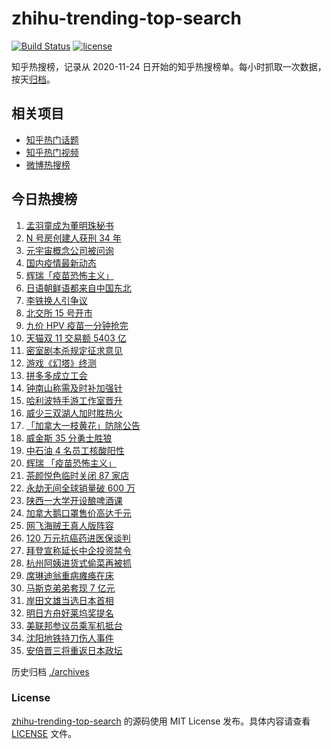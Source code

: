 # zhihu-trending-top-search

[![Build Status](https://github.com/justjavac/zhihu-trending-top-search/workflows/ci/badge.svg?branch=main)](https://github.com/justjavac/zhihu-trending-top-search/actions)
[![license](https://img.shields.io/github/license/justjavac/zhihu-trending-top-search)](https://github.com/justjavac/zhihu-trending-top-search/blob/main/LICENSE)

知乎热搜榜，记录从 2020-11-24 日开始的知乎热搜榜单。每小时抓取一次数据，按天[归档](./archives)。

## 相关项目

- [知乎热门话题](https://github.com/justjavac/zhihu-trending-hot-questions)
- [知乎热门视频](https://github.com/justjavac/zhihu-trending-hot-video)
- [微博热搜榜](https://github.com/justjavac/weibo-trending-hot-search)

## 今日热搜榜

<!-- BEGIN -->
<!-- 最后更新时间 Fri Nov 12 2021 19:05:28 GMT+0800 (China Standard Time) -->

1. [孟羽童成为董明珠秘书](https://www.zhihu.com/search?q=孟羽童)
1. [N 号房创建人获刑 34 年](https://www.zhihu.com/search?q=n号房)
1. [元宇宙概念公司被问询](https://www.zhihu.com/search?q=元宇宙)
1. [国内疫情最新动态](https://www.zhihu.com/search?q=疫情)
1. [辉瑞「疫苗恐怖主义」](https://www.zhihu.com/search?q=辉瑞)
1. [日语朝鲜语都来自中国东北](https://www.zhihu.com/search?q=中国东北)
1. [李铁换人引争议](https://www.zhihu.com/search?q=李铁)
1. [北交所 15 号开市](https://www.zhihu.com/search?q=北交所)
1. [九价 HPV 疫苗一分钟抢完](https://www.zhihu.com/search?q=九价)
1. [天猫双 11 交易额 5403 亿](https://www.zhihu.com/search?q=双十一交易额)
1. [密室剧本杀规定征求意见](https://www.zhihu.com/search?q=剧本杀)
1. [游戏《幻塔》终测](https://www.zhihu.com/search?q=幻塔)
1. [拼多多成立工会](https://www.zhihu.com/search?q=拼多多)
1. [钟南山称需及时补加强针](https://www.zhihu.com/search?q=新冠疫苗加强针)
1. [哈利波特手游工作室晋升](https://www.zhihu.com/search?q=哈利波特魔法觉醒)
1. [威少三双湖人加时胜热火](https://www.zhihu.com/search?q=湖人)
1. [「加拿大一枝黄花」防除公告](https://www.zhihu.com/search?q=加拿大一枝黄花)
1. [威金斯 35 分勇士胜狼](https://www.zhihu.com/search?q=勇士)
1. [中石油 4 名员工核酸阳性](https://www.zhihu.com/search?q=北京疫情)
1. [辉瑞 「疫苗恐怖主义」](https://www.zhihu.com/search?q=辉瑞)
1. [茶颜悦色临时关闭 87 家店](https://www.zhihu.com/search?q=茶颜悦色)
1. [永劫无间全球销量破 600 万](https://www.zhihu.com/search?q=永劫无间)
1. [陕西一大学开设酿啤酒课](https://www.zhihu.com/search?q=酿啤酒课)
1. [加拿大鹅口罩售价高达千元](https://www.zhihu.com/search?q=加拿大鹅)
1. [网飞海贼王真人版阵容](https://www.zhihu.com/search?q=海贼王)
1. [120 万元抗癌药进医保谈判](https://www.zhihu.com/search?q=医保谈判)
1. [拜登宣称延长中企投资禁令](https://www.zhihu.com/search?q=中企投资禁令)
1. [杭州阿姨进货式偷菜再被抓](https://www.zhihu.com/search?q=杭州阿姨偷菜)
1. [席琳迪翁重病瘫痪在床](https://www.zhihu.com/search?q=席琳迪翁)
1. [马斯克弟弟套现 7 亿元](https://www.zhihu.com/search?q=马斯克弟弟)
1. [岸田文雄当选日本首相](https://www.zhihu.com/search?q=岸田文雄)
1. [明日方舟好莱坞奖提名](https://www.zhihu.com/search?q=明日方舟)
1. [美联邦参议员乘军机抵台](https://www.zhihu.com/search?q=美联邦参议员抵台)
1. [沈阳地铁持刀伤人事件](https://www.zhihu.com/search?q=沈阳地铁)
1. [安倍晋三将重返日本政坛](https://www.zhihu.com/search?q=安倍晋三)

<!-- END -->

历史归档 [./archives](./archives)

### License

[zhihu-trending-top-search](https://github.com/justjavac/zhihu-trending-top-search)
的源码使用 MIT License 发布。具体内容请查看 [LICENSE](./LICENSE) 文件。
